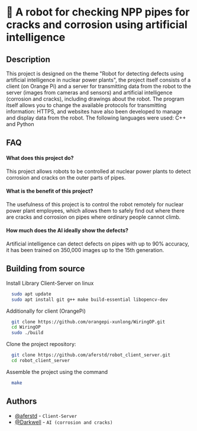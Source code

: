 # 🤖 A robot for checking NPP pipes for cracks and corrosion using artificial intelligence
## Description
This project is designed on the theme "Robot for detecting defects using artificial intelligence in nuclear power plants", the project itself consists of a client (on Orange Pi) and a server for transmitting data from the robot to the server (images from cameras and sensors) and artificial intelligence (corrosion and cracks), including drawings about the robot.
The program itself allows you to change the available protocols for transmitting information: HTTPS, and websites have also been developed to manage and display data from the robot. The following languages were used: C++ and Python
## FAQ

#### What does this project do?

This project allows robots to be controlled at nuclear power plants to detect corrosion and cracks on the outer parts of pipes.

#### What is the benefit of this project?

The usefulness of this project is to control the robot remotely for nuclear power plant employees, which allows them to safely find out where there are cracks and corrosion on pipes where ordinary people cannot climb.

#### How much does the AI ideally show the defects?

Artificial intelligence can detect defects on pipes with up to 90% accuracy, it has been trained on 350,000 images up to the 15th generation.
## Building from source

Install Library Client-Server on linux

```bash
  sudo apt update 
  sudo apt install git g++ make build-essential libopencv-dev
```

Additionally for client (OrangePi)
```bash
  git clone https://github.com/orangepi-xunlong/WiringOP.git
  cd WiringOP
  sudo ./build
```

Clone the project repository:
```bash
  git clone https://github.com/aferstd/robot_client_server.git
  cd robot_client_server
```

Assemble the project using the command

```bash
  make
```
## Authors

- [@aferstd](https://www.github.com/aferstd) - ``` Client-Server ```
- [@Darkwell](https://www.github.com/Darkwell) - ```AI (corrosion and cracks)```
